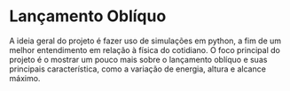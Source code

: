 # Lançamento Oblíquo

A ideia geral do projeto é fazer uso de simulações em python, a fim de um melhor entendimento em relação à física do cotidiano. O foco principal do projeto é o mostrar um pouco mais sobre o lançamento oblíquo e suas principais característica, como a variação de energia, altura e alcance máximo. 
